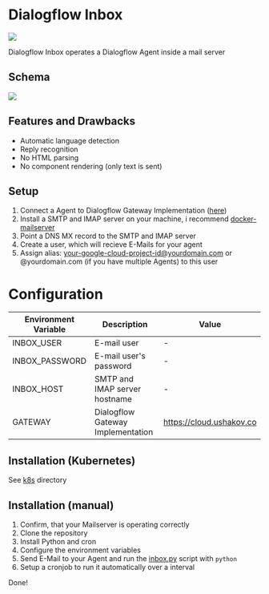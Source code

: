 # Dialogflow Inbox

![](https://i.imgur.com/8yoLPGI.png)

Dialogflow Inbox operates a Dialogflow Agent inside a mail server

## Schema

![](https://i.imgur.com/LliWtRV.png)

## Features and Drawbacks

- Automatic language detection
- Reply recognition
- No HTML parsing
- No component rendering (only text is sent)

## Setup

1. Connect a Agent to Dialogflow Gateway Implementation ([here](https://github.com/mishushakov/dialogflow-gateway-docs))
2. Install a SMTP and IMAP server on your machine, i recommend [docker-mailserver](https://github.com/tomav/docker-mailserver)
3. Point a DNS MX record to the SMTP and IMAP server
4. Create a user, which will recieve E-Mails for your agent
5. Assign alias: your-google-cloud-project-id@yourdomain.com or @yourdomain.com (if you have multiple Agents) to this user

# Configuration

| Environment Variable | Description                       | Value                    |
|----------------------|-----------------------------------|--------------------------|
| INBOX_USER           | E-mail user                       | -                        |
| INBOX_PASSWORD       | E-mail user's password            | -                        |
| INBOX_HOST           | SMTP and IMAP server hostname     | -                        |
| GATEWAY              | Dialogflow Gateway Implementation | https://cloud.ushakov.co |

## Installation (Kubernetes)

See [k8s](k8s) directory

## Installation (manual)

1. Confirm, that your Mailserver is operating correctly
2. Clone the repository
3. Install Python and cron
4. Configure the environment variables
5. Send E-Mail to your Agent and run the [inbox.py](inbox.py) script with `python`
6. Setup a cronjob to run it automatically over a interval

Done!